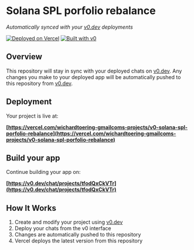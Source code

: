 # Solana SPL porfolio rebalance

*Automatically synced with your [v0.dev](https://v0.dev) deployments*

[![Deployed on Vercel](https://img.shields.io/badge/Deployed%20on-Vercel-black?style=for-the-badge&logo=vercel)](https://vercel.com/wichardtoering-gmailcoms-projects/v0-solana-spl-porfolio-rebalance)
[![Built with v0](https://img.shields.io/badge/Built%20with-v0.dev-black?style=for-the-badge)](https://v0.dev/chat/projects/tfodQxCkVTr)

## Overview

This repository will stay in sync with your deployed chats on [v0.dev](https://v0.dev).
Any changes you make to your deployed app will be automatically pushed to this repository from [v0.dev](https://v0.dev).

## Deployment

Your project is live at:

**[https://vercel.com/wichardtoering-gmailcoms-projects/v0-solana-spl-porfolio-rebalance](https://vercel.com/wichardtoering-gmailcoms-projects/v0-solana-spl-porfolio-rebalance)**

## Build your app

Continue building your app on:

**[https://v0.dev/chat/projects/tfodQxCkVTr](https://v0.dev/chat/projects/tfodQxCkVTr)**

## How It Works

1. Create and modify your project using [v0.dev](https://v0.dev)
2. Deploy your chats from the v0 interface
3. Changes are automatically pushed to this repository
4. Vercel deploys the latest version from this repository